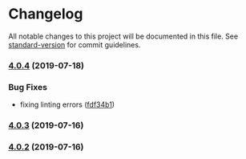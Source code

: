 # Changelog

All notable changes to this project will be documented in this file. See [standard-version](https://github.com/conventional-changelog/standard-version) for commit guidelines.

### [4.0.4](https://github.com/debens/gatsby-plugin-scss-typescript/compare/v4.0.3...v4.0.4) (2019-07-18)

### Bug Fixes

-   fixing linting errors ([fdf34b1](https://github.com/debens/gatsby-plugin-scss-typescript/commit/fdf34b1))

### [4.0.3](https://github.com/debens/gatsby-plugin-scss-typescript/compare/v4.0.2...v4.0.3) (2019-07-16)

### [4.0.2](https://github.com/debens/gatsby-plugin-scss-typescript/compare/v1.0.2...v4.0.2) (2019-07-16)
